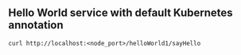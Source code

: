 ## Hello World service with default Kubernetes annotation

```curl http://localhost:<node_port>/helloWorld1/sayHello```


